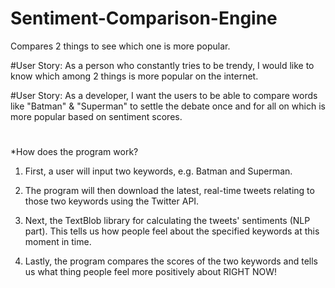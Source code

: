 # Sentiment-Comparison-Engine
Compares 2 things to see which one is more popular.

#User Story: As a person who constantly tries to be trendy, I would like to know which among 2 things is more popular on the internet.

#User Story: As a developer, I want the users to be able to compare words like "Batman" & "Superman" to settle the debate once and for all on which is more popular based on sentiment scores.

#

*How does the program work?

1. First, a user will input two keywords, e.g. Batman and Superman.

2. The program will then download the latest, real-time tweets relating to those two keywords using the Twitter API.  

3. Next, the TextBlob library for calculating the tweets'
 sentiments (NLP part). This tells us how people feel about the specified keywords at this moment in time. 

4. Lastly,  the program compares the scores of the two keywords and tells us what thing people feel more positively about RIGHT NOW!
